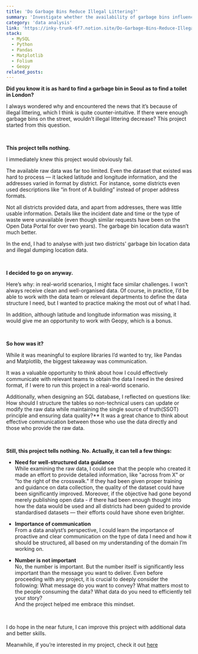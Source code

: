 ```yaml
---
title: 'Do Garbage Bins Reduce Illegal Littering?'
summary: 'Investigate whether the availability of garbage bins influences the occurrence of illegal littering.'
category: 'data analysis'
link: 'https://inky-trunk-6f7.notion.site/Do-Garbage-Bins-Reduce-Illegal-Littering-15304b8816d980c68cd6fbcd2688c53a?pvs=74'
stack:
  - MySQL
  - Python
  - Pandas
  - Matplotlib
  - Folium
  - Geopy
related_posts:
---
```


**Did you know it is as hard to find a garbage bin in Seoul as to find a toilet in London?**

I always wondered why and encountered the news that it’s because of illegal littering, which I think is quite counter-intuitive. If there were enough garbage bins on the street, wouldn’t illegal littering decrease? This project started from this question.

<br/>

**This project tells nothing.**

I immediately knew this project would obviously fail.

The available raw data was far too limited. Even the dataset that existed was hard to process — it lacked latitude and longitude information, and the addresses varied in format by district. For instance, some districts even used descriptions like “in front of A building” instead of proper address formats.

Not all districts provided data, and apart from addresses, there was little usable information. Details like the incident date and time or the type of waste were unavailable (even though similar requests have been on the Open Data Portal for over two years). The garbage bin location data wasn’t much better.

In the end, I had to analyse with just two districts' garbage bin location data and illegal dumping location data.

<br/>

**I decided to go on anyway.**

Here’s why: in real-world scenarios, I might face similar challenges. I won’t always receive clean and well-organised data. Of course, in practice, I’d be able to work with the data team or relevant departments to define the data structure I need, but I wanted to practice making the most out of what I had.

In addition, although latitude and longitude information was missing, it would give me an opportunity to work with Geopy, which is a bonus.

<br/>

**So how was it?**

While it was meaningful to explore libraries I’d wanted to try, like Pandas and Matplotlib, the biggest takeaway was communication.

It was a valuable opportunity to think about how I could effectively communicate with relevant teams to obtain the data I need in the desired format, if I were to run this project in a real-world scenario.

Additionally, when designing an SQL database, I reflected on questions like: How should I structure the tables so non-technical users can update or modify the raw data while maintaining the single source of truth(SSOT) principle and ensuring data quality?\*\* It was a great chance to think about effective communication between those who use the data directly and those who provide the raw data.

<br/>

**Still, this project tells nothing. No. Actually, it can tell a few things:**

- **Need for well-structured data guidance** <br/>
  While examining the raw data, I could see that the people who created it made an effort to provide detailed information, like "across from X" or "to the right of the crosswalk."
  If they had been given proper training and guidance on data collection, the quality of the dataset could have been significantly improved.
  Moreover, if the objective had gone beyond merely publishing open data - if there had been enough thought into how the data would be used and all districts had been guided to provide standardised datasets — their efforts could have shone even brighter.
- **Importance of communication** <br/>
  From a data analyst’s perspective, I could learn the importance of proactive and clear communication on the type of data I need and how it should be structured, all based on my understanding of the domain I’m working on.
- **Number is not important** <br/>
  No, the number is important. But the number itself is significantly less important than the message you want to deliver. Even before proceeding with any project, it is crucial to deeply consider the following: What message do you want to convey? What matters most to the people consuming the data? What data do you need to efficiently tell your story? <br/>
  And the project helped me embrace this mindset.

  <br/>

I do hope in the near future, I can improve this project with additional data and better skills.

Meanwhile, if you’re interested in my project, check it out [here]('https://inky-trunk-6f7.notion.site/Do-Garbage-Bins-Reduce-Illegal-Littering-15304b8816d980c68cd6fbcd2688c53a?pvs=74')

<br/>
<br/>
